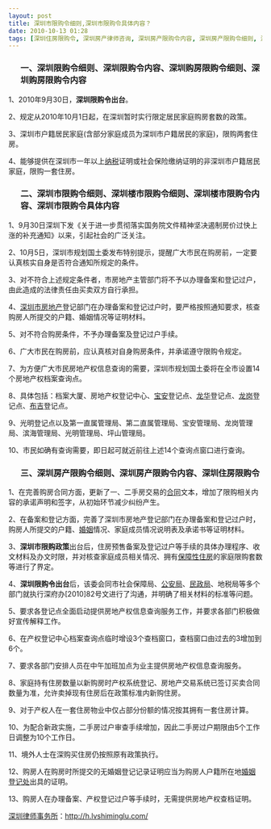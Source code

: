 ```yaml
---
layout: post
title: 深圳市限购令细则,深圳市限购令具体内容？
date: 2010-10-13 01:28
tags: [深圳住房限购令, 深圳房产律师咨询, 深圳房产限购令内容, 深圳房产限购令细则, 深圳楼市限购令内容, 深圳楼市限购令细则, 深圳购房限购令内容, 深圳购房限购令细则, 深圳限购令内容, 深圳限购令细则, 限购令]
---
```

<ol>
<h3>一、深圳限购令细则、深圳限购令内容、深圳购房限购令细则、深圳购房限购令内容</h3>
</ol>
1、2010年9月30日，<strong>深圳限购令出台</strong>。

2、规定从2010年10月1日起，在深圳暂时实行限定居民家庭购房套数的政策。

3、深圳市户籍居民家庭(含部分家庭成员为深圳市户籍居民的家庭)，限购两套住房。

4、能够提供在深圳市一年以上<a href="http://h.lvshiminglu.com/law/266.html" target="_blank">纳税</a>证明或社会保险缴纳证明的非深圳市户籍居民家庭，限购一套住房。
<ol>
<h3>二、深圳市限购令细则、深圳楼市限购令细则、深圳楼市限购令内容、深圳市限购令具体内容</h3>
</ol>
1、9月30日深圳下发《关于进一步贯彻落实国务院文件精神坚决遏制房价过快上涨的补充通知》以来，引起社会的广泛关注。

2、10月5日，深圳市规划国土委发布特别提示，提醒广大市民在购房前，一定要认真核实自身是否符合通知所规定的条件。

3、对不符合上述规定条件者，市房地产主管部门将不予以办理备案和登记过户，由此造成的法律责任由买卖双方自行承担。

4、<a href="http://h.lvshiminglu.com/" target="_blank">深圳市房地产</a>登记部门在办理备案和登记过户时，要严格按照通知要求，核查购房人所提交的户籍、婚姻情况等证明材料。

5、对不符合购房条件，不予办理备案及登记过户手续。

6、广大市民在购房前，应认真核对自身购房条件，并承诺遵守限购令规定。

7、为方便广大市民房地产权信息查询的需要，深圳市规划国土委将在全市设置14个房地产权档案查询点。

8、具体包括：档案大厦、房地产权登记中心、<a href="http://h.lvshiminglu.com/law/327.html" target="_blank">宝安</a>登记点、<a href="http://h.lvshiminglu.com/law/tag/%E6%B7%B1%E5%9C%B3%E9%BE%99%E5%8D%8E%E5%BE%8B%E5%B8%88%E4%BA%8B%E5%8A%A1%E6%89%80" target="_blank">龙华</a>登记点、<a href="http://h.lvshiminglu.com/law/348.html" target="_blank">龙岗</a>登记点、<a href="http://h.lvshiminglu.com/law/tag/%E6%B7%B1%E5%9C%B3%E5%B8%83%E5%90%89%E5%BE%8B%E5%B8%88%E4%BA%8B%E5%8A%A1%E6%89%80" target="_blank">布吉</a>登记点。

9、光明登记点以及第一直属管理局、第二直属管理局、宝安管理局、龙岗管理局、滨海管理局、光明管理局、坪山管理局。

10、市民如确有查询需要，即日起可就近前往上述14个查询点窗口进行查询。
<ol>
<h3>三、深圳房产限购令细则、深圳房产限购令内容、深圳住房限购令</h3>
</ol>
1、在完善购房合同方面，更新了一、二手房交易的<a href="http://h.lvshiminglu.com/law/category/contract" target="_blank">合同</a>文本，增加了限购相关内容的承诺声明和签字，从初始环节减少纠纷产生。

2、在备案和登记方面，完善了深圳市房地产登记部门在办理备案和登记过户时，购房人所提交的户籍、<a href="http://h.lvshiminglu.com/law/190.html" target="_blank">婚姻</a>情况、家庭成员情况说明表及承诺书等证明材料。

3、<strong>深圳市限购政策</strong>出台后，住房预售备案及登记过户等手续的具体办理程序、收文材料及办文时限，并对核查家庭成员相关情况、拥有<a href="http://h.lvshiminglu.com/law/432.html" target="_blank">保障性住房</a>的家庭限购套数等进行了界定。

4、<strong>深圳限购令出台</strong>后，该委会同市社会保障局、<a href="http://h.lvshiminglu.com/law/336.html" target="_blank">公安局</a>、<a href="http://h.lvshiminglu.com/law/174.html" target="_blank">民政局</a>、地税局等多个部门就执行深府办[2010]82号文进行了沟通，并明确了相关材料的标准等问题。

5、要求各登记点全面启动提供房地产权信息查询服务工作，并要求各部门积极做好宣传解释工作。

6、在产权登记中心档案查询点临时增设3个查档窗口，查档窗口由过去的3增加到6个。

7、要求各部门安排人员在中午加班加点为业主提供房地产权信息查询服务。

8、家庭持有住房数量以新购房时产权系统登记、房地产交易系统已签订买卖合同数量为准，允许卖掉现有住房后在政策标准内新购住房。

9、对于产权人在一套住房物业中仅占部分份额的情况按其拥有一套住房计算。

10、为配合新政实施，二手房过户审查手续增加，因此二手房过户期限由5个工作日调整为10个工作日。

11、境外人士在深购买住房仍按照原有政策执行。

12、购房人在购房时所提交的无婚姻登记记录证明应当为购房人户籍所在地<a href="http://h.lvshiminglu.com/law/174.html" target="_blank">婚姻登记处</a>出具的证明。

13、购房人在办理备案、产权登记过户等手续时，无需提供房地产权查档证明。

<a href="http://h.lvshiminglu.com/">深圳律师事务所</a>：<a href="http://h.lvshiminglu.com/">http://h.lvshiminglu.com/</a>

